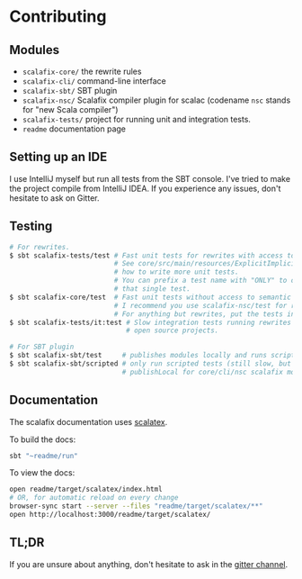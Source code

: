Contributing
===========

## Modules

- `scalafix-core/` the rewrite rules
- `scalafix-cli/` command-line interface
- `scalafix-sbt/` SBT plugin
- `scalafix-nsc/` Scalafix compiler plugin for scalac (codename `nsc` stands for "new Scala compiler")
- `scalafix-tests/` project for running unit and integration tests.
- `readme` documentation page

## Setting up an IDE

I use IntelliJ myself but run all tests from the SBT console.
I've tried to make the project compile from IntelliJ IDEA.
If you experience any issues, don't hesitate to ask on Gitter.

## Testing

```sh
# For rewrites.
$ sbt scalafix-tests/test # Fast unit tests for rewrites with access to semantic api.
                          # See core/src/main/resources/ExplicitImplicit for
                          # how to write more unit tests.
                          # You can prefix a test name with "ONLY" to only run
                          # that single test.
$ sbt scalafix-core/test  # Fast unit tests without access to semantic api.
                          # I recommend you use scalafix-nsc/test for rewrite tests.
                          # For anything but rewrites, put the tests in core.
$ sbt scalafix-tests/it:test # Slow integration tests running rewrites on
                             # open source projects.

# For SBT plugin
$ sbt scalafix-sbt/test     # publishes modules locally and runs scripted (slow)
$ sbt scalafix-sbt/scripted # only run scripted tests (still slow, but skips
                            # publishLocal for core/cli/nsc scalafix modules)
```

## Documentation

The scalafix documentation uses [scalatex](http://www.lihaoyi.com/Scalatex/).

To build the docs:

```sh
sbt "~readme/run"
```

To view the docs:

```sh
open readme/target/scalatex/index.html
# OR, for automatic reload on every change
browser-sync start --server --files "readme/target/scalatex/**"
open http://localhost:3000/readme/target/scalatex/
```

## TL;DR

If you are unsure about anything, don't hesitate to ask in the [gitter channel](https://gitter.im/scalacenter/scalafix).
